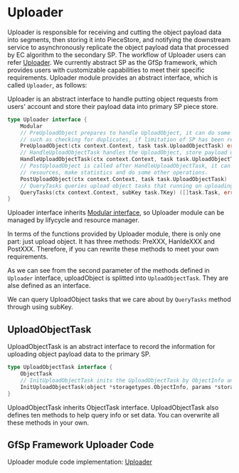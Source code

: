 # Uploader

Uploader is responsible for receiving and cutting the object payload data into segments, then storing it into PieceStore, and notifying the downstream service to asynchronously replicate the object payload data that processed by EC algorithm to the secondary SP. The workflow of Uploader users can refer [Uploader](../workflow/workflow.md#uploader). We currently abstract SP as the GfSp framework, which provides users with customizable capabilities to meet their specific requirements. Uploader module provides an abstract interface, which is called `Uploader`, as follows:

Uploader is an abstract interface to handle putting object requests from users' account and store their payload data into primary SP piece store.

```go
type Uploader interface {
    Modular
    // PreUploadObject prepares to handle UploadObject, it can do some checks
    // such as checking for duplicates, if limitation of SP has been reached, etc.
    PreUploadObject(ctx context.Context, task task.UploadObjectTask) error
    // HandleUploadObjectTask handles the UploadObject, store payload data into piece store by data stream.
    HandleUploadObjectTask(ctx context.Context, task task.UploadObjectTask, stream io.Reader) error
    // PostUploadObject is called after HandleUploadObjectTask, it can recycle
    // resources, make statistics and do some other operations.
    PostUploadObject(ctx context.Context, task task.UploadObjectTask)
    // QueryTasks queries upload object tasks that running on uploading by task sub-key.
    QueryTasks(ctx context.Context, subKey task.TKey) ([]task.Task, error)
}
```

Uploader interface inherits [Modular interface](./lifecycle_modular.md#modular-interface), so Uploader module can be managed by lifycycle and resource manager.

In terms of the functions provided by Uploader module, there is only one part: just upload object. It has three methods: PreXXX, HanldeXXX and PostXXX. Therefore, if you can rewrite these methods to meet your own requirements.

As we can see from the second parameter of the methods defined in `Uploader` interface, uploadObject is splitted into `UploadObjectTask`. They are alse defined as an interface.

We can query UploadObject tasks that we care about by `QueryTasks` method through using subKey.

## UploadObjectTask

UploadObjectTask is an abstract interface to record the information for uploading object payload data to the primary SP.

```go
type UploadObjectTask interface {
    ObjectTask
    // InitUploadObjectTask inits the UploadObjectTask by ObjectInfo and Params.
    InitUploadObjectTask(object *storagetypes.ObjectInfo, params *storagetypes.Params, timeout int64)
}
```

UploadObjectTask inherits ObjectTask interface. UploadObjectTask also defines ten methods to help query info or set data. You can overwrite all these methods in your own.

## GfSp Framework Uploader Code

Uploader module code implementation: [Uploader](https://github.com/bnb-chain/greenfield-storage-provider/tree/master/modular/uploader)
